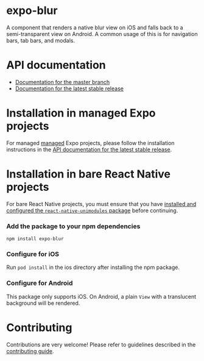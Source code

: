 # expo-blur

A component that renders a native blur view on iOS and falls back to a semi-transparent view on Android. A common usage of this is for navigation bars, tab bars, and modals.

# API documentation

- [Documentation for the master branch](https://github.com/expo/expo/blob/master/docs/pages/versions/unversioned/sdk/blur-view.md)
- [Documentation for the latest stable release](https://docs.expo.io/versions/latest/sdk/blur-view/)

# Installation in managed Expo projects

For managed [managed](https://docs.expo.io/versions/latest/introduction/managed-vs-bare/) Expo projects, please follow the installation instructions in the [API documentation for the latest stable release](#api-documentation).

# Installation in bare React Native projects

For bare React Native projects, you must ensure that you have [installed and configured the `react-native-unimodules` package](https://github.com/unimodules/react-native-unimodules) before continuing.

### Add the package to your npm dependencies

```
npm install expo-blur
```

### Configure for iOS

Run `pod install` in the ios directory after installing the npm package.

### Configure for Android

This package only supports iOS. On Android, a plain `View` with a translucent background will be rendered.

# Contributing

Contributions are very welcome! Please refer to guidelines described in the [contributing guide]( https://github.com/expo/expo#contributing).
